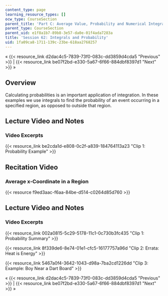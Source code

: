 ```yaml
---
content_type: page
learning_resource_types: []
ocw_type: CourseSection
parent_title: 'Part C: Average Value, Probability and Numerical Integration'
parent_type: CourseSection
parent_uid: e1f8a1b7-89b8-3e57-da0e-01f4ada7283a
title: 'Session 62: Integrals and Probability'
uid: 1fa09ca8-1711-139c-23be-618aa2768257
---
```


« {{< resource_link d2dac4c5-7839-73f0-083c-dd3859d4cda5 "Previous" >}} | {{< resource_link be07f2bd-e330-5a67-6f66-884dbf8397d1 "Next" >}} »

Overview
--------

Calculating probabilities is an important application of integration. In these examples we use integrals to find the probability of an event occurring in a specified region, as opposed to outside that region.

Lecture Video and Notes
-----------------------

### Video Excerpts

{{< resource_link be2cda1d-e808-0c2f-a839-184764113a23 "Clip 1: Probability Example" >}}

Recitation Video
----------------

### Average x-Coordinate in a Region

{{< resource f9ed3aac-f6aa-84be-d514-c0264d85d760 >}}

Lecture Video and Notes
-----------------------

### Video Excerpts

{{< resource_link 002a0815-5c29-5178-11c1-0c730b3fc435 "Clip 1: Probability Summary" >}}

{{< resource_link 8f339de6-8e74-01e1-cfc5-16177757a96d "Clip 2: Errata: Heat is Energy" >}}

{{< resource_link 5467a0f4-3642-1043-d98a-7ba2cd1226dd "Clip 3: Example: Boy Near a Dart Board" >}}

« {{< resource_link d2dac4c5-7839-73f0-083c-dd3859d4cda5 "Previous" >}} | {{< resource_link be07f2bd-e330-5a67-6f66-884dbf8397d1 "Next" >}} »